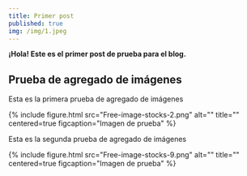 ```yaml
---
title: Primer post
published: true
img: /img/1.jpeg
---
```


**¡Hola! Este es el primer post de prueba para el blog.**

## Prueba de agregado de imágenes  
Esta es la primera prueba de agregado de imágenes  

{% include figure.html 
src="Free-image-stocks-2.png"
alt=""
title=""
centered=true
figcaption="Imagen de prueba" %}

Esta es la segunda prueba de agregado de imágenes  

{% include figure.html 
src="Free-image-stocks-9.png"
alt=""
title=""
centered=true
figcaption="Imagen de prueba" %}